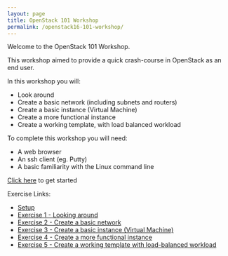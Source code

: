 ```yaml
---
layout: page
title: OpenStack 101 Workshop
permalink: /openstack16-101-workshop/
---
```


Welcome to the OpenStack 101 Workshop.

This workshop aimed to provide a quick crash-course in OpenStack as an end user.

In this workshop you will:
* Look around
* Create a basic network (including subnets and routers)
* Create a basic instance (Virtual Machine)
* Create a more functional instance
* Create a working template, with load balanced workload

To complete this workshop you will need:
* A web browser
* An ssh client (eg. Putty)
* A basic familiarity with the Linux command line

[Click here](setup) to get started

Exercise Links:
* [Setup](setup)
* [Exercise 1 - Looking around](exercise01)
* [Exercise 2 - Create a basic network](exercise02)
* [Exercise 3 - Create a basic instance (Virtual Machine)](exercise03)
* [Exercise 4 - Create a more functional instance](exercise04)
* [Exercise 5 - Create a working template with load-balanced workload](exercise05)


